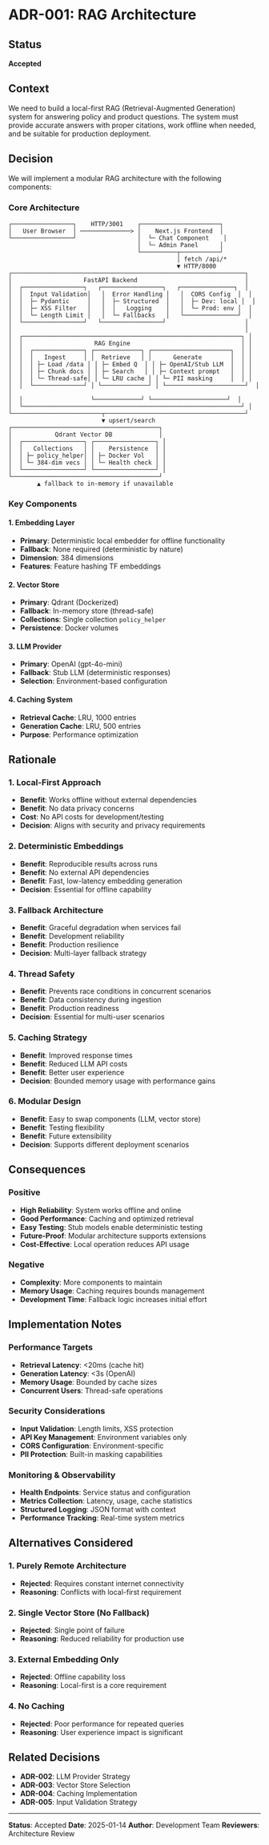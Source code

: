 # ADR-001: RAG Architecture

## Status
**Accepted**

## Context
We need to build a local-first RAG (Retrieval-Augmented Generation) system for answering policy and product questions. The system must provide accurate answers with proper citations, work offline when needed, and be suitable for production deployment.

## Decision
We will implement a modular RAG architecture with the following components:

### Core Architecture

```
┌─────────────────┐    HTTP/3001    ┌──────────────────────┐
│   User Browser  │ ──────────────> │    Next.js Frontend  │
└─────────────────┘                 │  └─ Chat Component    │
                                    │  └─ Admin Panel      │
                                    └──────────┬───────────┘
                                               │ fetch /api/*
                                               ▼ HTTP/8000
┌─────────────────────────────────────────────────────────────────┐
│                    FastAPI Backend                              │
│  ┌─────────────────┐   ┌─────────────────┐   ┌───────────────┐  │
│  │  Input Validation│   │  Error Handling │   │  CORS Config  │  │
│  │  ├─ Pydantic     │   │  ├─ Structured  │   │  ├─ Dev: local │  │
│  │  ├─ XSS Filter   │   │  │   Logging    │   │  └─ Prod: env │  │
│  │  └─ Length Limit │   │  └─ Fallbacks   │   └───────────────┘  │
│  └─────────────────┘   └─────────────────┘                      │
│                                                                 │
│  ┌─────────────────────────────────────────────────────────────┐ │
│  │                    RAG Engine                               │ │
│  │  ┌──────────────┐ ┌─────────────┐ ┌──────────────────────┐  │ │
│  │  │   Ingest     │ │  Retrieve   │ │      Generate        │  │ │
│  │  │ ├─ Load /data │ │ ├─ Embed Q  │ │ ├─ OpenAI/Stub LLM  │  │ │
│  │  │ ├─ Chunk docs │ │ ├─ Search   │ │ ├─ Context prompt   │  │ │
│  │  │ └─ Thread-safe│ │ └─ LRU cache │ │ └─ PII masking     │  │ │
│  │  └──────────────┘ │ └─────────────┘ │ └──────────────────────┘  │ │
│  │                   └─────────────┘ └─────────────────────┘  │
│  └─────────────────────────────────────────────────────────────┘ │
└─────────────────────────┬───────────────────────────────────────┘
                          ▼ upsert/search
┌─────────────────────────────────────────┐
│            Qdrant Vector DB             │
│  ┌─────────────────┐ ┌─────────────────┐ │
│  │   Collections   │ │    Persistence  │ │
│  │ ├─ policy_helper│ │ ├─ Docker Vol   │ │
│  │ └─ 384-dim vecs │ │ └─ Health check │ │
│  └─────────────────┘ └─────────────────┘ │
└─────────────────────────────────────────┘
        ▲ fallback to in-memory if unavailable
```

### Key Components

#### 1. **Embedding Layer**
- **Primary**: Deterministic local embedder for offline functionality
- **Fallback**: None required (deterministic by nature)
- **Dimension**: 384 dimensions
- **Features**: Feature hashing TF embeddings

#### 2. **Vector Store**
- **Primary**: Qdrant (Dockerized)
- **Fallback**: In-memory store (thread-safe)
- **Collections**: Single collection `policy_helper`
- **Persistence**: Docker volumes

#### 3. **LLM Provider**
- **Primary**: OpenAI (gpt-4o-mini)
- **Fallback**: Stub LLM (deterministic responses)
- **Selection**: Environment-based configuration

#### 4. **Caching System**
- **Retrieval Cache**: LRU, 1000 entries
- **Generation Cache**: LRU, 500 entries
- **Purpose**: Performance optimization

## Rationale

### 1. **Local-First Approach**
- **Benefit**: Works offline without external dependencies
- **Benefit**: No data privacy concerns
- **Cost**: No API costs for development/testing
- **Decision**: Aligns with security and privacy requirements

### 2. **Deterministic Embeddings**
- **Benefit**: Reproducible results across runs
- **Benefit**: No external API dependencies
- **Benefit**: Fast, low-latency embedding generation
- **Decision**: Essential for offline capability

### 3. **Fallback Architecture**
- **Benefit**: Graceful degradation when services fail
- **Benefit**: Development reliability
- **Benefit**: Production resilience
- **Decision**: Multi-layer fallback strategy

### 4. **Thread Safety**
- **Benefit**: Prevents race conditions in concurrent scenarios
- **Benefit**: Data consistency during ingestion
- **Benefit**: Production readiness
- **Decision**: Essential for multi-user scenarios

### 5. **Caching Strategy**
- **Benefit**: Improved response times
- **Benefit**: Reduced LLM API costs
- **Benefit**: Better user experience
- **Decision**: Bounded memory usage with performance gains

### 6. **Modular Design**
- **Benefit**: Easy to swap components (LLM, vector store)
- **Benefit**: Testing flexibility
- **Benefit**: Future extensibility
- **Decision**: Supports different deployment scenarios

## Consequences

### Positive
- **High Reliability**: System works offline and online
- **Good Performance**: Caching and optimized retrieval
- **Easy Testing**: Stub models enable deterministic testing
- **Future-Proof**: Modular architecture supports extensions
- **Cost-Effective**: Local operation reduces API usage

### Negative
- **Complexity**: More components to maintain
- **Memory Usage**: Caching requires bounds management
- **Development Time**: Fallback logic increases initial effort

## Implementation Notes

### Performance Targets
- **Retrieval Latency**: <20ms (cache hit)
- **Generation Latency**: <3s (OpenAI)
- **Memory Usage**: Bounded by cache sizes
- **Concurrent Users**: Thread-safe operations

### Security Considerations
- **Input Validation**: Length limits, XSS protection
- **API Key Management**: Environment variables only
- **CORS Configuration**: Environment-specific
- **PII Protection**: Built-in masking capabilities

### Monitoring & Observability
- **Health Endpoints**: Service status and configuration
- **Metrics Collection**: Latency, usage, cache statistics
- **Structured Logging**: JSON format with context
- **Performance Tracking**: Real-time system metrics

## Alternatives Considered

### 1. **Purely Remote Architecture**
- **Rejected**: Requires constant internet connectivity
- **Reasoning**: Conflicts with local-first requirement

### 2. **Single Vector Store (No Fallback)**
- **Rejected**: Single point of failure
- **Reasoning**: Reduced reliability for production use

### 3. **External Embedding Only**
- **Rejected**: Offline capability loss
- **Reasoning**: Local-first is a core requirement

### 4. **No Caching**
- **Rejected**: Poor performance for repeated queries
- **Reasoning**: User experience impact is significant

## Related Decisions

- **ADR-002**: LLM Provider Strategy
- **ADR-003**: Vector Store Selection
- **ADR-004**: Caching Implementation
- **ADR-005**: Input Validation Strategy

---

**Status**: Accepted
**Date**: 2025-01-14
**Author**: Development Team
**Reviewers**: Architecture Review